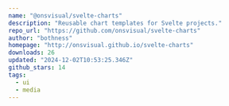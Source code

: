 ```yaml
---
name: "@onsvisual/svelte-charts"
description: "Reusable chart templates for Svelte projects."
repo_url: "https://github.com/onsvisual/svelte-charts"
author: "bothness"
homepage: "http://onsvisual.github.io/svelte-charts"
downloads: 26
updated: "2024-12-02T10:53:25.346Z"
github_stars: 14
tags: 
  - ui
  - media
---
```

